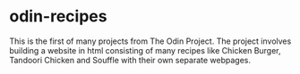 # odin-recipes
This is the first of many projects from The Odin Project.
The project involves building a website in html consisting of many recipes like Chicken Burger, Tandoori Chicken and Souffle with
their own separate webpages.